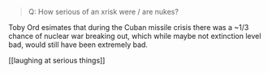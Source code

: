 > Q: How serious of an xrisk were / are nukes?

Toby Ord esimates that during the Cuban missile crisis there was a ~1/3 chance of nuclear war breaking out, which while maybe not extinction level bad, would still have been extremely bad. 

[[laughing at serious things]]
